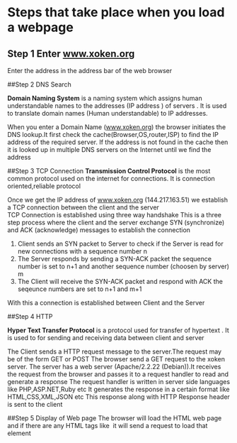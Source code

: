 # Steps that take place when you load a webpage

## Step 1 Enter www.xoken.org
Enter the address in the address bar of the web browser 

##Step 2 DNS Search 

**Domain Naming System** is a naming system which assigns human understandable names to the addresses (IP address ) of servers . It is used to translate domain names (Human understandable) to IP addresses.

When you enter a Domain Name (www.xoken.org) the browser initiates the DNS lookup.It first check the cache(Browser,OS,router,ISP) to find the IP address of the required server.
If the address is not found in the cache then it is looked up in multiple DNS servers on the Internet until we find the address 


##Step 3 TCP Connection 
**Transmission Control Protocol** is the most common protocol used on the internet for connections. It is connection oriented,reliable protocol

Once we get the IP address of www.xoken.org (144.217.163.51) we establish a TCP connection between the client and the server   
TCP Connection is established using three way handshake
This is a three step process where the client and the server exchange SYN (synchronize) and ACK (acknowledge) messages to establish the connection

1. Client sends an SYN packet to Server to check if the Server is read for new connections with a sequence number n  
2. The Server responds by sending a SYN-ACK packet the sequence number is set to n+1 and another sequence number (choosen by server) m
3. The Client will receive the SYN-ACK packet and respond with ACK the seqeunce numbers are set to n+1 and m+1   

With this a connection is established between Client and the Server

##Step 4 HTTP  

**Hyper Text Transfer Protocol** is a protocol used for transfer of hypertext . It is used to for sending and receiving data between client and server

The Client sends a HTTP request message to the server.The request may be of the form GET or POST
The browser send a GET request to the xoken server.
The server has a web server (Apache/2.2.22 (Debian)).It receives the request from the browser and passes it to a request handler to read and generate a response
The request handler is written in server side languages like PHP,ASP.NET,Ruby etc
It generates the response in a certain format like HTML,CSS,XML,JSON etc
This response along with HTTP Response header is sent to the client 

##Step 5 Display of Web page 
The browser will load the HTML web page and if there are any HTML tags like <img> it will send a request to load that element

